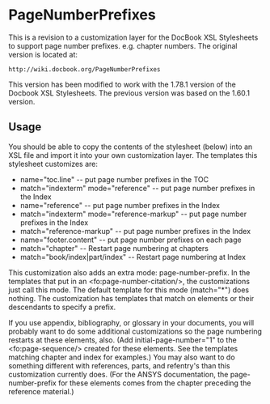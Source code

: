 PageNumberPrefixes
==================

This is a revision to a customization layer for the DocBook XSL Stylesheets to
support page number prefixes. e.g. chapter numbers. The original version is
located at:

    http://wiki.docbook.org/PageNumberPrefixes
    
This version has been modified to work with the 1.78.1 version of the Docbook
XSL Stylesheets. The previous version was based on the 1.60.1 version.

Usage
-----

You should be able to copy the contents of the stylesheet (below) into an XSL
file and import it into your own customization layer. The templates this
stylesheet customizes are:

  - name="toc.line" -- put page number prefixes in the TOC
  - match="indexterm" mode="reference" -- put page number prefixes in the Index
  - name="reference" -- put page number prefixes in the Index
  - match="indexterm" mode="reference-markup" -- put page number prefixes in the Index
  - match="reference-markup" -- put page number prefixes in the Index
  - name="footer.content" -- put page number prefixes on each page
  - match="chapter" -- Restart page numbering at chapters
  - match="book/index|part/index" -- Restart page numbering at Index 

This customization also adds an extra mode: page-number-prefix. In the templates
that put in an &lt;fo:page-number-citation/&gt;, the customizations just call this
mode. The default template for this mode (match="*") does nothing. The
customization has templates that match on elements or their descendants to
specify a prefix.

If you use appendix, bibliography, or glossary in your documents, you will
probably want to do some additional customizations so the page numbering
restarts at these elements, also. (Add initial-page-number="1" to the
&lt;fo:page-sequence/&gt; created for these elements. See the templates matching
chapter and index for examples.) You may also want to do something different
with references, parts, and refentry's than this customization currently does.
(For the ANSYS documentation, the page-number-prefix for these elements comes
from the chapter preceding the reference material.)

